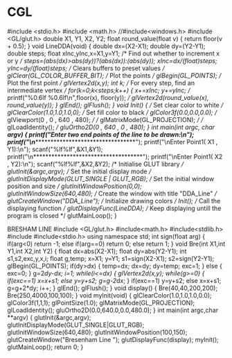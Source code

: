 # CGL
#include <stdio.h>
#include <math.h>
//#include<windows.h>
#include <GL/glut.h>
double X1, Y1, X2, Y2;
float round_value(float v)
{
return floor(v + 0.5);
}
void LineDDA(void)
{
double dx=(X2-X1);
double dy=(Y2-Y1);
double steps;
float xInc,yInc,x=X1,y=Y1;
/* Find out whether to increment x or y */
steps=(abs(dx)>abs(dy))?(abs(dx)):(abs(dy));
xInc=dx/(float)steps;
yInc=dy/(float)steps;
/* Clears buffers to preset values */
glClear(GL_COLOR_BUFFER_BIT);
/* Plot the points */
glBegin(GL_POINTS);
/* Plot the first point */
glVertex2d(x,y);
int k;
/* For every step, find an intermediate vertex */
for(k=0;k<steps;k++)
{
x+=xInc;
y+=yInc;
/* printf("%0.6lf %0.6lf\n",floor(x), floor(y)); */
glVertex2d(round_value(x), round_value(y));
}
glEnd();
glFlush();
}
void Init()
{
/* Set clear color to white */
glClearColor(1.0,1.0,1.0,0);
/* Set fill color to black */
glColor3f(0.0,0.0,0.0);
/* glViewport(0 , 0 , 640 , 480); */
/* glMatrixMode(GL_PROJECTION); */
/* glLoadIdentity(); */
gluOrtho2D(0 , 640 , 0 , 480);
}
int main(int argc, char **argv)
{
printf("Enter two end points of the line to be drawn:\n");
printf("\n************************************");
printf("\nEnter Point1( X1 , Y1):\n");
scanf("%lf%lf",&X1,&Y1);
printf("\n************************************");
printf("\nEnter Point1( X2 , Y2):\n");
scanf("%lf%lf",&X2,&Y2);
/* Initialise GLUT library */
glutInit(&argc,argv);
/* Set the initial display mode */
glutInitDisplayMode(GLUT_SINGLE | GLUT_RGB);
/* Set the initial window position and size */
glutInitWindowPosition(0,0);
glutInitWindowSize(640,480);
/* Create the window with title "DDA_Line" */
glutCreateWindow("DDA_Line");
/* Initialize drawing colors */
Init();
/* Call the displaying function */
glutDisplayFunc(LineDDA);
/* Keep displaying untill the program is closed */
glutMainLoop();
}


BRESHAM LINE
#include <GL/glut.h>
#include<math.h>
#include<stdlib.h>
#include<iostream>
#include<stdio.h>
using namespace std;
int sign(float arg)
{
if(arg<0)
return -1;
else if(arg==0)
return 0;
else
return 1;
}
void Bre(int X1,int Y1,int X2,int Y2)
{
float dx=abs(X2-X1);
float dy=abs(Y2-Y1);
int s1,s2,exc,y,x,i;
float g,temp;
x=X1;
y=Y1;
s1=sign(X2-X1);
s2=sign(Y2-Y1);
glBegin(GL_POINTS);
if(dy>dx)
{
temp=dx;
dx=dy;
dy=temp;
exc=1;
}
else
{
exc=0;
}
g=2*dy-dx;
i=1;
while(i<=dx)
{
glVertex2d(x,y);
while(g>=0)
{
if(exc==1)
x=x+s1;
else
y=y+s2;
g=g-2*dx;
}
if(exc==1)
y=y+s2;
else
x=x+s1;
g=g+2*dy;
i++;
}
glEnd();
glFlush();
}
void display()
{
Bre(40,40,200,200);
Bre(250,4000,100,100);
}
void myInit(void)
{ glClearColor(1.0,1.0,1.0,0.0);
glColor3f(1,1,1);
glPointSize(1.0);
glMatrixMode(GL_PROJECTION);
glLoadIdentity();
gluOrtho2D(0.0,640.0,0.0,480.0);
}
int main(int argc,char **argv)
{
glutInit(&argc,argv);
glutInitDisplayMode(GLUT_SINGLE|GLUT_RGB);
glutInitWindowSize(640,480);
glutInitWindowPosition(100,150);
glutCreateWindow("Bresenham Line ");
glutDisplayFunc(display);
myInit();
glutMainLoop();
return 0;
}
  
  
  
